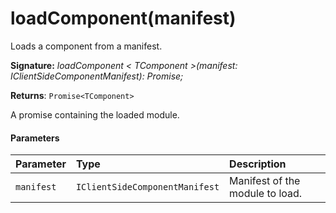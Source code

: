 # loadComponent(manifest)




Loads a component from a manifest.

**Signature:** _loadComponent < TComponent >(manifest: IClientSideComponentManifest): Promise<TComponent>;_

**Returns**: `Promise<TComponent>`



A promise containing the loaded module.

#### Parameters


| Parameter	   | Type    | Description |
|:-------------|:---------------|:------------|
| `manifest`    | `IClientSideComponentManifest` | Manifest of the module to load. |


